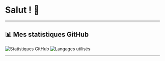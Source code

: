 # Salut ! 👋


---

## 📊 Mes statistiques GitHub

![Statistiques GitHub](https://github-readme-stats.vercel.app/api?username=kujiluv&show_icons=true&theme=radical)
![Langages utilisés](https://github-readme-stats.vercel.app/api/top-langs/?username=kujiluv&layout=compact&theme=radical)

---
